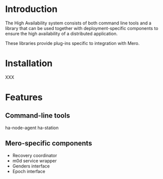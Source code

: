 Introduction
============

The High Availability system consists of both command line tools and
a library that can be used together with deployment-specific
components to ensure the high availability of a distributed
application.

These libraries provide plug-ins specific to integration with Mero.

Installation
============

XXX

Features
========

Command-line tools
------------------
ha-node-agent
ha-station

Mero-specific components
------------------------

* Recovery coordinator
* m0d service wrapper
* Genders interface
* Epoch interface
